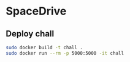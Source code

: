 # SpaceDrive

## Deploy chall

```bash
sudo docker build -t chall .
sudo docker run --rm -p 5000:5000 -it chall
```